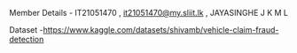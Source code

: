 Member Details - IT21051470 , it21051470@my.sliit.lk , JAYASINGHE J K M L

Dataset -https://www.kaggle.com/datasets/shivamb/vehicle-claim-fraud-detection
